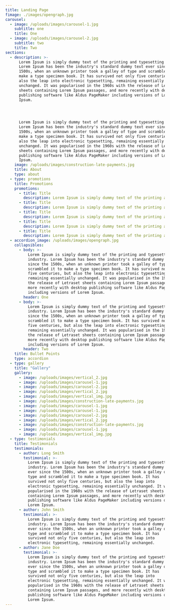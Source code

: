 ```yaml
---
title: Landing Page
fimage: ./images/opengraph.jpg
carousel:
  - image: /uploads/images/carousel-1.jpg
    subtitle: one
    title: One
  - image: /uploads/images/carousel-2.jpg
    subtitle: two
    title: Two
sections:
  - description: >-
      Lorem Ipsum is simply dummy text of the printing and typesetting industry.
      Lorem Ipsum has been the industry's standard dummy text ever since the
      1500s, when an unknown printer took a galley of type and scrambled it to
      make a type specimen book. It has survived not only five centuries, but
      also the leap into electronic typesetting, remaining essentially
      unchanged. It was popularised in the 1960s with the release of Letraset
      sheets containing Lorem Ipsum passages, and more recently with desktop
      publishing software like Aldus PageMaker including versions of Lorem
      Ipsum.




      Lorem Ipsum is simply dummy text of the printing and typesetting industry.
      Lorem Ipsum has been the industry's standard dummy text ever since the
      1500s, when an unknown printer took a galley of type and scrambled it to
      make a type specimen book. It has survived not only five centuries, but
      also the leap into electronic typesetting, remaining essentially
      unchanged. It was popularised in the 1960s with the release of Letraset
      sheets containing Lorem Ipsum passages, and more recently with desktop
      publishing software like Aldus PageMaker including versions of Lorem
      Ipsum.
    image: /uploads/images/construction-late-payments.jpg
    title: About
    type: about
  - type: promotions
    title: Promotions
    promotions:
      - title: Title
        description: Lorem Ipsum is simply dummy text of the printing and typesetting industry. Lorem Ipsum has been the industry's standard dummy text ever since the 1500s, when an unknown printer took a galley of type and scrambled it to make a type specimen book.
      - title: Title
        description: Lorem Ipsum is simply dummy text of the printing and typesetting industry. Lorem Ipsum has been the industry's standard dummy text ever since the 1500s, when an unknown printer took a galley of type and scrambled it to make a type specimen book.
      - title: Title
        description: Lorem Ipsum is simply dummy text of the printing and typesetting industry. Lorem Ipsum has been the industry's standard dummy text ever since the 1500s, when an unknown printer took a galley of type and scrambled it to make a type specimen book.
      - title: Title
        description: Lorem Ipsum is simply dummy text of the printing and typesetting industry. Lorem Ipsum has been the industry's standard dummy text ever since the 1500s, when an unknown printer took a galley of type and scrambled it to make a type specimen book.
      - title: Title
        description: Lorem Ipsum is simply dummy text of the printing and typesetting industry. Lorem Ipsum has been the industry's standard dummy text ever since the 1500s, when an unknown printer took a galley of type and scrambled it to make a type specimen book.
  - accordion_image: /uploads/images/opengraph.jpg
    collapsibles:
      - body: >-
          Lorem Ipsum is simply dummy text of the printing and typesetting
          industry. Lorem Ipsum has been the industry's standard dummy text ever
          since the 1500s, when an unknown printer took a galley of type and
          scrambled it to make a type specimen book. It has survived not only
          five centuries, but also the leap into electronic typesetting,
          remaining essentially unchanged. It was popularised in the 1960s with
          the release of Letraset sheets containing Lorem Ipsum passages, and
          more recently with desktop publishing software like Aldus PageMaker
          including versions of Lorem Ipsum.
        header: One
      - body: >-
          Lorem Ipsum is simply dummy text of the printing and typesetting
          industry. Lorem Ipsum has been the industry's standard dummy text ever
          since the 1500s, when an unknown printer took a galley of type and
          scrambled it to make a type specimen book. It has survived not only
          five centuries, but also the leap into electronic typesetting,
          remaining essentially unchanged. It was popularised in the 1960s with
          the release of Letraset sheets containing Lorem Ipsum passages, and
          more recently with desktop publishing software like Aldus PageMaker
          including versions of Lorem Ipsum.
        header: Two
    title: Bullet Points
    type: accordion
  - type: gallery
    title: "Gallery"
    gallery:
      - image: /uploads/images/vertical_2.jpg
      - image: /uploads/images/carousel-1.jpg
      - image: /uploads/images/carousel-2.jpg
      - image: /uploads/images/vertical_2.jpg
      - image: /uploads/images/vertical_img.jpg
      - image: /uploads/images/construction-late-payments.jpg
      - image: /uploads/images/carousel-1.jpg
      - image: /uploads/images/carousel-1.jpg
      - image: /uploads/images/carousel-2.jpg
      - image: /uploads/images/vertical_2.jpg
      - image: /uploads/images/construction-late-payments.jpg
      - image: /uploads/images/carousel-1.jpg
      - image: /uploads/images/vertical_img.jpg
  - type: testimonials
    title: Testimonials
    testimonials:
      - author: Long Smith
        testimonial: >-
          Lorem Ipsum is simply dummy text of the printing and typesetting
          industry. Lorem Ipsum has been the industry's standard dummy text
          ever since the 1500s, when an unknown printer took a galley of
          type and scrambled it to make a type specimen book. It has
          survived not only five centuries, but also the leap into
          electronic typesetting, remaining essentially unchanged. It was
          popularised in the 1960s with the release of Letraset sheets
          containing Lorem Ipsum passages, and more recently with desktop
          publishing software like Aldus PageMaker including versions of
          Lorem Ipsum.
      - author: John Smith
        testimonial: >-
          Lorem Ipsum is simply dummy text of the printing and typesetting
          industry. Lorem Ipsum has been the industry's standard dummy text
          ever since the 1500s, when an unknown printer took a galley of
          type and scrambled it to make a type specimen book. It has
          survived not only five centuries, but also the leap into
          electronic typesetting, remaining essentially unchanged.
      - author: Jane Doe
        testimonial: >-
          Lorem Ipsum is simply dummy text of the printing and typesetting
          industry. Lorem Ipsum has been the industry's standard dummy text
          ever since the 1500s, when an unknown printer took a galley of
          type and scrambled it to make a type specimen book. It has
          survived not only five centuries, but also the leap into
          electronic typesetting, remaining essentially unchanged. It was
          popularised in the 1960s with the release of Letraset sheets
          containing Lorem Ipsum passages, and more recently with desktop
          publishing software like Aldus PageMaker including versions of
          Lorem Ipsum.
---
```

